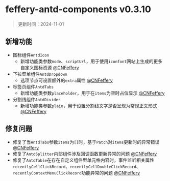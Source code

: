 # feffery-antd-components v0.3.10

> 更新时间：2024-11-01

## 新增功能

- 图标组件`AntdIcon`
  - 新增功能类参数`mode`、`scriptUrl`，用于使用`iconfont`网站上生成的更多自定义图标资源 [@CNFeffery](https://github.com/CNFeffery)
- 下拉菜单组件`AntdDropdown`
  - 选项节点可设置额外的`extra`属性 [@CNFeffery](https://github.com/CNFeffery)
- 标签页组件`AntdTabs`
  - 新增功能类参数`placeholder`，用于在`items`为空时占位显示 [@CNFeffery](https://github.com/CNFeffery)
- 分割线组件`AntdDivider`
  - 新增功能类参数`plain`，用于设置分割线文字是否呈现为常规正文形式 [@CNFeffery](https://github.com/CNFeffery)

## 修复问题

- 修复了当`AntdTabs`参数`items`为`[]`时，基于`Patch`对`items`更新时的异常错误 [@CNFeffery](https://github.com/CNFeffery)
- 修复了`AntdSplitter`内部组件涉及回调函数更新异常的问题 [@CNFeffery](https://github.com/CNFeffery)
- 修复了`AntdTable`在存在自定义组件型单元格内容时，事件监听相关属性`recentlyCellClickRecord`、`recentlyCellDoubleClickRecord`、`recentlyContextMenuClickRecord`功能异常的问题 [@CNFeffery](https://github.com/CNFeffery)